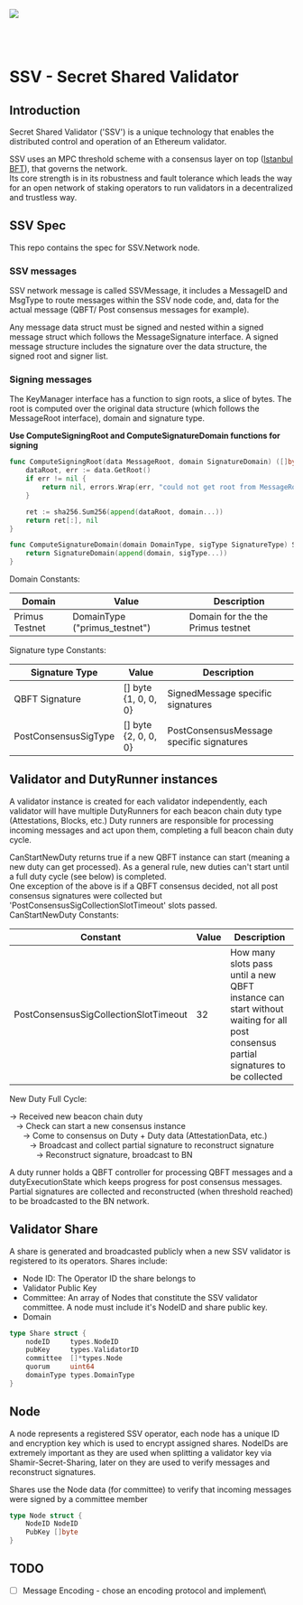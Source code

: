 [<img src="./docs/resources/bloxstaking_header_image.png" >](https://www.bloxstaking.com/)

<br>
<br>

# SSV - Secret Shared Validator

## Introduction

Secret Shared Validator ('SSV') is a unique technology that enables the distributed control and operation of an Ethereum validator.

SSV uses an MPC threshold scheme with a consensus layer on top ([Istanbul BFT](https://arxiv.org/pdf/2002.03613.pdf)), 
that governs the network. \
Its core strength is in its robustness and fault tolerance which leads the way for an open network of staking operators 
to run validators in a decentralized and trustless way.

## SSV Spec
This repo contains the spec for SSV.Network node.

### SSV messages
SSV network message is called SSVMessage, it includes a MessageID and MsgType to route messages within the SSV node code, and, data for the actual message (QBFT/ Post consensus messages for example).

Any message data struct must be signed and nested within a signed message struct which follows the MessageSignature interface. 
A signed message structure includes the signature over the data structure, the signed root and signer list.

### Signing messages
The KeyManager interface has a function to sign roots, a slice of bytes. 
The root is computed over the original data structure (which follows the MessageRoot interface), domain and signature type.

**Use ComputeSigningRoot and ComputeSignatureDomain functions for signing**
```go
func ComputeSigningRoot(data MessageRoot, domain SignatureDomain) ([]byte, error) {
    dataRoot, err := data.GetRoot()
    if err != nil {
        return nil, errors.Wrap(err, "could not get root from MessageRoot")
    }

    ret := sha256.Sum256(append(dataRoot, domain...))
    return ret[:], nil
}
```
```go
func ComputeSignatureDomain(domain DomainType, sigType SignatureType) SignatureDomain {
    return SignatureDomain(append(domain, sigType...))
}
```

Domain Constants:

| Domain         | Value                         | Description                       |
|----------------|-------------------------------|-----------------------------------|
| Primus Testnet | DomainType ("primus_testnet") | Domain for the the Primus testnet |

Signature type Constants:

| Signature Type       | Value                | Description                              |
|----------------------|----------------------|------------------------------------------|
| QBFT Signature       | [] byte {1, 0, 0, 0} | SignedMessage specific signatures        |
| PostConsensusSigType | [] byte {2, 0, 0, 0} | PostConsensusMessage specific signatures |

## Validator and DutyRunner instances
A validator instance is created for each validator independently, each validator will have multiple DutyRunners for each beacon chain duty type (Attestations, Blocks, etc.)
Duty runners are responsible for processing incoming messages and act upon them, completing a full beacon chain duty cycle.

CanStartNewDuty returns true if a new QBFT instance can start (meaning a new duty can get processed). 
As a general rule, new duties can't start until a full duty cycle (see below) is completed.  
One exception of the above is if a QBFT consensus decided, not all post consensus signatures were collected but 'PostConsensusSigCollectionSlotTimeout' slots passed.\
CanStartNewDuty Constants:

| Constant                              | Value | Description                                                                                                                       |
|---------------------------------------|-------|-----------------------------------------------------------------------------------------------------------------------------------|
| PostConsensusSigCollectionSlotTimeout | 32    | How many slots pass until a new QBFT instance can start without waiting for all post consensus partial signatures to be collected |

New Duty Full Cycle:

-> Received new beacon chain duty\
&nbsp;&nbsp;&nbsp;-> Check can start a new consensus instance\
&nbsp;&nbsp;&nbsp;&nbsp;&nbsp;&nbsp;-> Come to consensus on Duty + Duty data (AttestationData, etc.)\
&nbsp;&nbsp;&nbsp;&nbsp;&nbsp;&nbsp;&nbsp;&nbsp;&nbsp;-> Broadcast and collect partial signature to reconstruct signature\
&nbsp;&nbsp;&nbsp;&nbsp;&nbsp;&nbsp;&nbsp;&nbsp;&nbsp;&nbsp;&nbsp;&nbsp;-> Reconstruct signature, broadcast to BN

A duty runner holds a QBFT controller for processing QBFT messages and a dutyExecutionState which keeps progress for post consensus messages.
Partial signatures are collected and reconstructed (when threshold reached) to be broadcasted to the BN network.

## Validator Share
A share is generated and broadcasted publicly when a new SSV validator is registered to its operators.
Shares include: 
- Node ID: The Operator ID the share belongs to
- Validator Public Key
- Committee: An array of Nodes that constitute the SSV validator committee. A node must include it's NodeID and share public key.
- Domain

```go
type Share struct {
    nodeID     types.NodeID
    pubKey     types.ValidatorID
    committee  []*types.Node
    quorum     uint64
    domainType types.DomainType
}
```

## Node
A node represents a registered SSV operator, each node has a unique ID and encryption key which is used to encrypt assigned shares.
NodeIDs are extremely important as they are used when splitting a validator key via Shamir-Secret-Sharing, later on they are used to verify messages and reconstruct signatures.

Shares use the Node data (for committee) to verify that incoming messages were signed by a committee member

```go
type Node struct {
    NodeID NodeID
    PubKey []byte
}
```

## TODO
- [ ] Message Encoding - chose an encoding protocol and implement\
